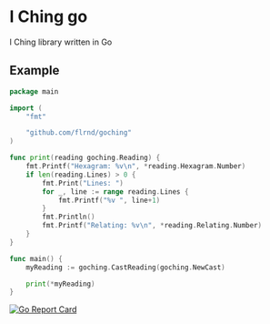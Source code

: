 # I Ching go

I Ching library written in Go

## Example

```Go
package main

import (
	"fmt"

	"github.com/flrnd/goching"
)

func print(reading goching.Reading) {
	fmt.Printf("Hexagram: %v\n", *reading.Hexagram.Number)
	if len(reading.Lines) > 0 {
		fmt.Print("Lines: ")
		for _, line := range reading.Lines {
			fmt.Printf("%v ", line+1)
		}
		fmt.Println()
		fmt.Printf("Relating: %v\n", *reading.Relating.Number)
	}
}

func main() {
	myReading := goching.CastReading(goching.NewCast)

	print(*myReading)
}

```

[![Go Report Card](https://goreportcard.com/badge/github.com/flrnd/goching)](https://goreportcard.com/report/github.com/flrnd/goching)
